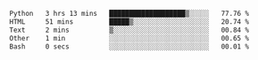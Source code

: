 
<!--START_SECTION:waka-->

```txt
Python   3 hrs 13 mins   ███████████████████▒░░░░░   77.76 %
HTML     51 mins         █████▒░░░░░░░░░░░░░░░░░░░   20.74 %
Text     2 mins          ▒░░░░░░░░░░░░░░░░░░░░░░░░   00.84 %
Other    1 min           ░░░░░░░░░░░░░░░░░░░░░░░░░   00.65 %
Bash     0 secs          ░░░░░░░░░░░░░░░░░░░░░░░░░   00.01 %
```

<!--END_SECTION:waka-->
